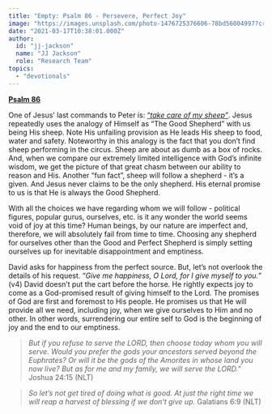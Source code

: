 ```yaml
---
title: "Empty: Psalm 86 - Persevere, Perfect Joy"
image: "https://images.unsplash.com/photo-1476725376606-78bd56004997?crop=entropy&cs=srgb&fm=jpg&ixid=Mnw5NjYxfDB8MXxzZWFyY2h8MTB8fGxhbWJ8ZW58MHx8fHwxNjE1OTk1NDE5&ixlib=rb-1.2.1&q=85"
date: "2021-03-17T10:38:01.000Z"
author:
  id: "jj-jackson"
  name: "JJ Jackson"
  role: "Research Team"
topics:
  - "devotionals"
---
```

[**Psalm 86**][1]

One of Jesus’ last commands to Peter is: [“_take care of my sheep”_][2]. Jesus repeatedly uses the analogy of Himself as “The Good Shepherd” with us being His sheep. Note His unfailing provision as He leads His sheep to food, water and safety. Noteworthy in this analogy is the fact that you don’t find sheep performing in the circus. Sheep are about as dumb as a box of rocks. And, when we compare our extremely limited intelligence with God’s infinite wisdom, we get the picture of that great chasm between our ability to reason and His. Another “fun fact”, sheep will follow a shepherd - it’s a given. And Jesus never claims to be the only shepherd. His eternal promise to us is that He is always the Good Shepherd.

With all the choices we have regarding whom we will follow - political figures, popular gurus, ourselves, etc. is it any wonder the world seems void of joy at this time? Human beings, by our nature are imperfect and, therefore, we will absolutely fail from time to time. Choosing any shepherd for ourselves other than the Good and Perfect Shepherd is simply setting ourselves up for inevitable disappointment and emptiness.

David asks for happiness from the perfect source. But, let’s not overlook the details of his request. “_Give me happiness, O Lord, for I give myself to you._” (v4) David doesn’t put the cart before the horse. He rightly expects joy to come as a God-promised result of giving himself to the Lord. The promises of God are first and foremost to His people. He promises us that He will provide all we need, including joy, when we give ourselves to Him and no other. In other words, surrendering our entire self to God is the beginning of joy and the end to our emptiness.

> _But if you refuse to serve the LORD, then choose today whom you will serve. Would you prefer the gods your ancestors served beyond the Euphrates? Or will it be the gods of the Amorites in whose land you now live? But as for me and my family, we will serve the LORD.”_ Joshua 24:15 (NLT)

> _So let’s not get tired of doing what is good. At just the right time we will reap a harvest of blessing if we don’t give up._ Galatians 6:9 (NLT)

[1]: https://biblehub.com/nlt/psalms/86.htm
[2]: https://www.biblegateway.com/passage/?search=John%2021%3A16&version=NLT
